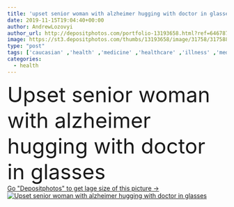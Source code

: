 ```yaml
---
title: 'upset senior woman with alzheimer hugging with doctor in glasses '
date: 2019-11-15T19:04:40+00:00
author: AndrewLozovyi
author_url: http://depositphotos.com/portfolio-13193658.html?ref=64678756
image: https://st3.depositphotos.com/thumbs/13193658/image/31758/317588120/api_thumb_450.jpg?forcejpeg=true
type: "post"
tags: ['caucasian' ,'health' ,'medicine' ,'healthcare' ,'illness' ,'medical' ,'man' ,'european' ,'emotion' ,'doctor' ,'home' ,'woman' ,'emotional' ,'together' ,'togetherness' ,'disease' ,'indoors' ,'profession' ,'glasses' ,'ill' ,'senior' ,'Retired' ,'retirement' ,'elderly' ,'embrace' ,'sadness' ,'sad' ,'upset' ,'hug' ,'sick' ,'sickness' ,'Medicare' ,'alzheimer' ,'frustrated' ,'neurology' ,'dementia' ,'diseased' ,'dyslexia' ,'professional occupation' ,'Two People' ,'mental illness' ,'Grey Hair' ,'bad mood' ,'memory loss' ,'brain damage' ]
categories: 
  - health
---
```

<div aling="center">
            <font size="60"> Upset senior woman with alzheimer hugging with doctor in glasses</font>   
</div>
<div>
    <a href='https://depositphotos.com/317588120/stock-photo-upset-senior-woman-alzheimer-hugging.html?ref=64678756' target=_blank > Go "Depositphotos" to get lage size of this picture ->
        <img href='https://depositphotos.com/317588120/stock-photo-upset-senior-woman-alzheimer-hugging.html?ref=64678756' src='https://st3.depositphotos.com/13193658/31758/i/950/depositphotos_317588120-stock-photo-upset-senior-woman-alzheimer-hugging.jpg?forcejpeg=true' alt='Upset senior woman with alzheimer hugging with doctor in glasses' >
    </a>
</div>
